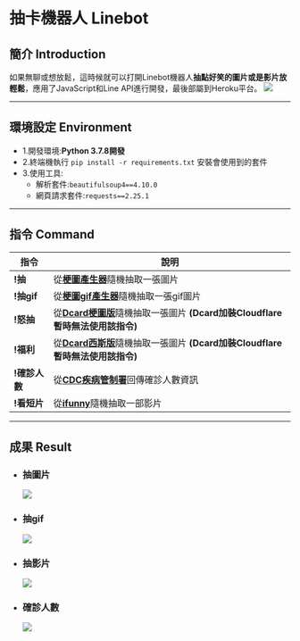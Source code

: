 # 抽卡機器人 Linebot

## 簡介 Introduction
如果無聊或想放鬆，這時候就可以打開Linebot機器人**抽點好笑的圖片或是影片放輕鬆**，應用了JavaScript和Line API進行開發，最後部屬到Heroku平台。
![](https://i.imgur.com/u3xbFFV.png)

----------------------------------------

## 環境設定 Environment
- 1.開發環境:**Python 3.7.8開發**
- 2.終端機執行 ```pip install -r requirements.txt``` 安裝會使用到的套件
- 3.使用工具:
    - 解析套件:```beautifulsoup4==4.10.0```
    - 網頁請求套件:```requests==2.25.1```

----------------------------------------

## 指令 Command

| 指令 | 說明 |
| -------- | -------- | 
| **!抽**| 從[**梗圖產生器**](https://memes.tw/maker)隨機抽取一張圖片| 
| **!抽gif**|從[**梗圖gif產生器**](https://memes.tw/gif-maker)隨機抽取一張gif圖片 | 
|**!怒抽** | 從[**Dcard梗圖版**](https://www.dcard.tw/f/meme)隨機抽取一張圖片 **(Dcard加裝Cloudflare暫時無法使用該指令)**|
|**!福利** |從[**Dcard西斯版**](https://www.dcard.tw/f/sex)隨機抽取一張圖片 **(Dcard加裝Cloudflare暫時無法使用該指令)** |
|**!確診人數**|從[**CDC疾病管制署**](https://sites.google.com/cdc.gov.tw/2019ncov/taiwan?authuser=0)回傳確診人數資訊 |
|**!看短片** |從[**ifunny**](https://ifunny.co/memes)隨機抽取一部影片|

----------------------------------------

## 成果 Result

- ### 抽圖片
    ![](https://i.imgur.com/XAfMJYZ.jpg)
    
- ### 抽gif
    ![](https://i.imgur.com/mHcxPAe.jpg)

- ### 抽影片
    ![](https://i.imgur.com/4sae3Ev.jpg)

- ### 確診人數
    ![](https://i.imgur.com/5otfKt0.png)

